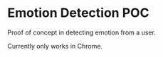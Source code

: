 # Emotion Detection POC

Proof of concept in detecting emotion from a user.

Currently only works in Chrome.
